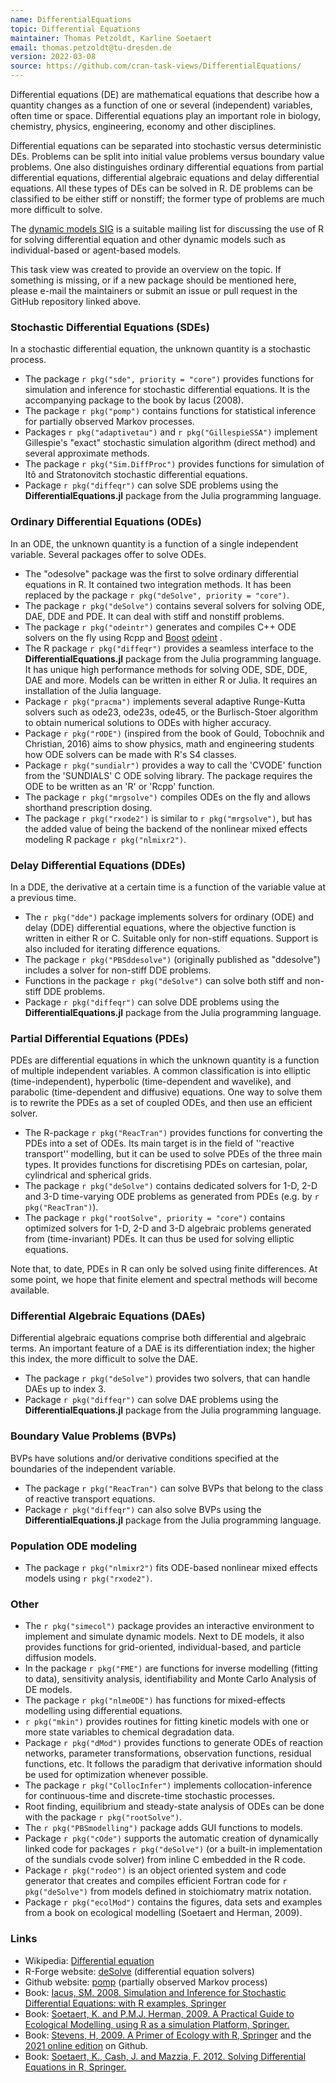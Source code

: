 ```yaml
---
name: DifferentialEquations
topic: Differential Equations
maintainer: Thomas Petzoldt, Karline Soetaert
email: thomas.petzoldt@tu-dresden.de
version: 2022-03-08
source: https://github.com/cran-task-views/DifferentialEquations/
---
```



Differential equations (DE) are mathematical equations that describe how
a quantity changes as a function of one or several (independent)
variables, often time or space. Differential equations play an important
role in biology, chemistry, physics, engineering, economy and other
disciplines.

Differential equations can be separated into stochastic versus
deterministic DEs. Problems can be split into initial value problems
versus boundary value problems. One also distinguishes ordinary
differential equations from partial differential equations, differential
algebraic equations and delay differential equations. All these types of
DEs can be solved in R. DE problems can be classified to be either stiff
or nonstiff; the former type of problems are much more difficult to
solve.

The [dynamic models SIG](https://stat.ethz.ch/mailman/listinfo/r-sig-dynamic-models)
is a suitable mailing list for discussing the use of R for solving
differential equation and other dynamic models such as individual-based
or agent-based models.

This task view was created to provide an overview on the topic. If something
is missing, or if a new package should be mentioned here, please e-mail the
maintainers or submit an issue or pull request in the GitHub
repository linked above.

### Stochastic Differential Equations (SDEs)

In a stochastic differential equation, the unknown quantity is a
stochastic process.

-   The package `r pkg("sde", priority = "core")` provides
    functions for simulation and inference for stochastic differential
    equations. It is the accompanying package to the book by Iacus
    (2008).
-   The package `r pkg("pomp")` contains functions for
    statistical inference for partially observed Markov processes.
-   Packages `r pkg("adaptivetau")` and
    `r pkg("GillespieSSA")` implement Gillespie's "exact"
    stochastic simulation algorithm (direct method) and several
    approximate methods.
-   The package `r pkg("Sim.DiffProc")` provides functions
    for simulation of Itô and Stratonovitch stochastic differential
    equations.
-   Package `r pkg("diffeqr")` can solve SDE problems using
    the **DifferentialEquations.jl** package from the Julia programming
    language.

### Ordinary Differential Equations (ODEs)

In an ODE, the unknown quantity is a function of a single independent
variable. Several packages offer to solve ODEs.

-   The "odesolve" package was the first to solve ordinary
    differential equations in R. It contained two integration methods.
    It has been replaced by the package
    `r pkg("deSolve", priority = "core")`.
-   The package `r pkg("deSolve")` contains several solvers
    for solving ODE, DAE, DDE and PDE. It can deal with stiff and
    nonstiff problems.
-   The package `r pkg("odeintr")` generates and compiles
    C++ ODE solvers on the fly using Rcpp and
    [Boost](http://www.boost.org/) [odeint](http://www.odeint.com/) .
-   The R package `r pkg("diffeqr")` provides a seamless
    interface to the **DifferentialEquations.jl** package from the Julia
    programming language. It has unique high performance methods for
    solving ODE, SDE, DDE, DAE and more. Models can be written in either
    R or Julia. It requires an installation of the Julia language.
-   Package `r pkg("pracma")` implements several adaptive
    Runge-Kutta solvers such as ode23, ode23s, ode45, or the
    Burlisch-Stoer algorithm to obtain numerical solutions to ODEs with
    higher accuracy.
-   Package `r pkg("rODE")` (inspired from the book of
    Gould, Tobochnik and Christian, 2016) aims to show physics, math and
    engineering students how ODE solvers can be made with R's S4
    classes.
-   Package `r pkg("sundialr")` provides a way to call the
    'CVODE' function from the 'SUNDIALS' C ODE solving library. The
    package requires the ODE to be written as an 'R' or 'Rcpp'
    function.
-   The package `r pkg("mrgsolve")` compiles ODEs on the fly
    and allows shorthand prescription dosing.
-   The package `r pkg("rxode2")` is similar to
    `r pkg("mrgsolve")`, but has the added value of being
    the backend of the nonlinear mixed effects modeling R package
    `r pkg("nlmixr2")`.

### Delay Differential Equations (DDEs)

In a DDE, the derivative at a certain time is a function of the variable
value at a previous time.

-   The `r pkg("dde")` package implements solvers for
    ordinary (ODE) and delay (DDE) differential equations, where the
    objective function is written in either R or C. Suitable only for
    non-stiff equations. Support is also included for iterating
    difference equations.
-   The package `r pkg("PBSddesolve")` (originally published
    as "ddesolve") includes a solver for non-stiff DDE problems.
-   Functions in the package `r pkg("deSolve")` can solve
    both stiff and non-stiff DDE problems.
-   Package `r pkg("diffeqr")` can solve DDE problems using
    the **DifferentialEquations.jl** package from the Julia programming
    language.

### Partial Differential Equations (PDEs)

PDEs are differential equations in which the unknown quantity is a
function of multiple independent variables. A common classification is
into elliptic (time-independent), hyperbolic (time-dependent and
wavelike), and parabolic (time-dependent and diffusive) equations. One
way to solve them is to rewrite the PDEs as a set of coupled ODEs, and
then use an efficient solver.

-   The R-package `r pkg("ReacTran")` provides functions for
    converting the PDEs into a set of ODEs. Its main target is in the
    field of ''reactive transport'' modelling, but it can be used to
    solve PDEs of the three main types. It provides functions for
    discretising PDEs on cartesian, polar, cylindrical and spherical
    grids.
-   The package `r pkg("deSolve")` contains dedicated
    solvers for 1-D, 2-D and 3-D time-varying ODE problems as generated
    from PDEs (e.g. by `r pkg("ReacTran")`).
-   The package `r pkg("rootSolve", priority = "core")`
    contains optimized solvers for 1-D, 2-D and 3-D algebraic problems
    generated from (time-invariant) PDEs. It can thus be used for
    solving elliptic equations.

Note that, to date, PDEs in R can only be solved using finite
differences. At some point, we hope that finite element and spectral
methods will become available.

### Differential Algebraic Equations (DAEs)

Differential algebraic equations comprise both differential and
algebraic terms. An important feature of a DAE is its differentiation
index; the higher this index, the more difficult to solve the DAE.

-   The package `r pkg("deSolve")` provides two solvers,
    that can handle DAEs up to index 3.
-   Package `r pkg("diffeqr")` can solve DAE problems using
    the **DifferentialEquations.jl** package from the Julia programming
    language.

### Boundary Value Problems (BVPs)

BVPs have solutions and/or derivative conditions specified at the
boundaries of the independent variable.

-   The package `r pkg("ReacTran")` can solve BVPs that
    belong to the class of reactive transport equations.
-   Package `r pkg("diffeqr")` can also solve BVPs using the
    **DifferentialEquations.jl** package from the Julia programming
    language.

### Population ODE modeling

-   The package `r pkg("nlmixr2")` fits ODE-based nonlinear
    mixed effects models using `r pkg("rxode2")`.

### Other

-   The `r pkg("simecol")` package provides an interactive
    environment to implement and simulate dynamic models. Next to DE
    models, it also provides functions for grid-oriented,
    individual-based, and particle diffusion models.
-   In the package `r pkg("FME")` are functions for inverse
    modelling (fitting to data), sensitivity analysis, identifiability
    and Monte Carlo Analysis of DE models.
-   The package `r pkg("nlmeODE")` has functions for
    mixed-effects modelling using differential equations.
-   `r pkg("mkin")` provides routines for fitting kinetic
    models with one or more state variables to chemical degradation
    data.
-   Package `r pkg("dMod")` provides functions to generate
    ODEs of reaction networks, parameter transformations, observation
    functions, residual functions, etc. It follows the paradigm that
    derivative information should be used for optimization whenever
    possible.
-   The package `r pkg("CollocInfer")` implements
    collocation-inference for continuous-time and discrete-time
    stochastic processes.
-   Root finding, equilibrium and steady-state analysis of ODEs can be
    done with the package `r pkg("rootSolve")`.
-   The `r pkg("PBSmodelling")` package adds GUI functions
    to models.
-   Package `r pkg("cOde")` supports the automatic creation
    of dynamically linked code for packages
    `r pkg("deSolve")` (or a built-in implementation of the
    sundials cvode solver) from inline C embedded in the R code.
-   Package `r pkg("rodeo")` is an object oriented system
    and code generator that creates and compiles efficient Fortran code
    for `r pkg("deSolve")` from models defined in
    stoichiomatry matrix notation.
-   Package `r pkg("ecolMod")` contains the figures, data
    sets and examples from a book on ecological modelling (Soetaert and
    Herman, 2009).



### Links
-   Wikipedia: [Differential equation](http://en.wikipedia.org/wiki/Differential_equation)
-   R-Forge website: [deSolve](https://deSolve.R-Forge.R-project.org) (differential equation solvers)
-   Github website: [pomp](https://kingaa.github.io/pomp/) (partially observed Markov process)
-   Book: [Iacus, SM. 2008. Simulation and Inference for Stochastic Differential Equations: with R examples, Springer](http://www.springer.com/978-0-387-75838-1)
-   Book: [Soetaert, K. and P.M.J. Herman, 2009. A Practical Guide to Ecological Modelling, using R as a simulation Platform, Springer.](http://www.springer.com/life+sciences/ecology/book/978-1-4020-8623-6)
-   Book: [Stevens, H, 2009. A Primer of Ecology with R, Springer](http://www.springer.com/life+sci/ecology/book/978-0-387-89881-0) and the [2021 online edition](https://hankstevens.github.io/Primer-of-Ecology/) on Github.
-   Book: [Soetaert, K., Cash, J. and Mazzia, F. 2012. Solving Differential Equations in R, Springer.](http://www.springer.com/statistics/computanional+statistics/book/978-3-642-28069-6)
